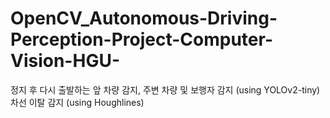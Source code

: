 # OpenCV_Autonomous-Driving-Perception-Project-Computer-Vision-HGU-

정지 후 다시 출발하는 앞 차량 감지, 주변 차량 및 보행자 감지 (using YOLOv2-tiny)
차선 이탈 감지 (using Houghlines)
